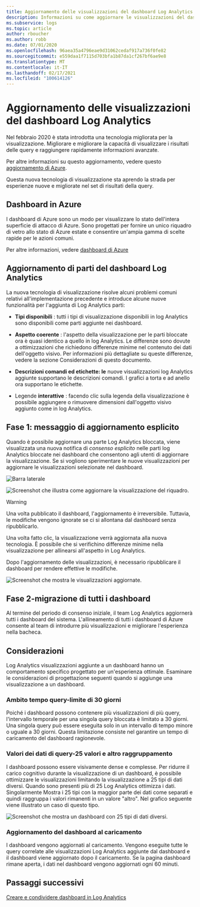 ```yaml
---
title: Aggiornamento delle visualizzazioni del dashboard Log Analytics
description: Informazioni su come aggiornare le visualizzazioni del dashboard Log Analytics con query che possono fornire informazioni avanzate.
ms.subservice: logs
ms.topic: article
author: rboucher
ms.author: robb
ms.date: 07/01/2020
ms.openlocfilehash: 96aea35a4796eae9d31062cedaf917a736f0fe82
ms.sourcegitcommit: e559daa1f7115d703bfa1b87da1cf267bf6ae9e8
ms.translationtype: MT
ms.contentlocale: it-IT
ms.lasthandoff: 02/17/2021
ms.locfileid: "100614126"
---
```

# <a name="upgrading-your-log-analytics-dashboard-visualizations"></a>Aggiornamento delle visualizzazioni del dashboard Log Analytics

Nel febbraio 2020 è stata introdotta una tecnologia migliorata per la visualizzazione. Migliorare e migliorare la capacità di visualizzare i risultati delle query e raggiungere rapidamente informazioni avanzate. 

Per altre informazioni su questo aggiornamento, vedere questo [aggiornamento di Azure](https://azure.microsoft.com/updates/azure-monitor-log-analytics-upgraded-results-visualization/). 

Questa nuova tecnologia di visualizzazione sta aprendo la strada per esperienze nuove e migliorate nel set di risultati della query. 

## <a name="dashboards-in-azure"></a>Dashboard in Azure

I dashboard di Azure sono un modo per visualizzare lo stato dell'intera superficie di attacco di Azure. Sono progettati per fornire un unico riquadro di vetro allo stato di Azure estate e consentire un'ampia gamma di scelte rapide per le azioni comuni. 

Per altre informazioni, vedere [dashboard di Azure](../../azure-portal/azure-portal-dashboards.md)


## <a name="upgrading-log-analytics-dashboard-parts"></a>Aggiornamento di parti del dashboard Log Analytics

La nuova tecnologia di visualizzazione risolve alcuni problemi comuni relativi all'implementazione precedente e introduce alcune nuove funzionalità per l'aggiunta di Log Analytics parti: 

- **Tipi disponibili** : tutti i tipi di visualizzazione disponibili in log Analytics sono disponibili come parti aggiunte nei dashboard.

- **Aspetto coerente** : l'aspetto della visualizzazione per le parti bloccate ora è quasi identico a quello in log Analytics. Le differenze sono dovute a ottimizzazioni che richiedono differenze minime nel contenuto dei dati dell'oggetto visivo. Per informazioni più dettagliate su queste differenze, vedere la sezione Considerazioni di questo documento.

- **Descrizioni comandi ed etichette: le** nuove visualizzazioni log Analytics aggiunte supportano le descrizioni comandi. I grafici a torta e ad anello ora supportano le etichette.

- Legende **interattive** : facendo clic sulla legenda della visualizzazione è possibile aggiungere o rimuovere dimensioni dall'oggetto visivo aggiunto come in log Analytics.

## <a name="stage-1---opt-in-upgrade-message"></a>Fase 1: messaggio di aggiornamento esplicito

Quando è possibile aggiornare una parte Log Analytics bloccata, viene visualizzata una nuova notifica di *consenso esplicito* nelle parti log Analytics bloccate nei dashboard che consentono agli utenti di aggiornare la visualizzazione. Se si vogliono sperimentare le nuove visualizzazioni per aggiornare le visualizzazioni selezionate nel dashboard.

 
![Barra laterale](media/dashboard-upgrade/update-message-1.png)
 
![Screenshot che illustra come aggiornare la visualizzazione del riquadro.](media/dashboard-upgrade/update-message-2.png)

> [!WARNING]
> Una volta pubblicato il dashboard, l'aggiornamento è irreversibile. Tuttavia, le modifiche vengono ignorate se ci si allontana dal dashboard senza ripubblicarlo.  

Una volta fatto clic, la visualizzazione verrà aggiornata alla nuova tecnologia. È possibile che si verifichino differenze minime nella visualizzazione per allinearsi all'aspetto in Log Analytics.

Dopo l'aggiornamento delle visualizzazioni, è necessario ripubblicare il dashboard per rendere effettive le modifiche.

![Screenshot che mostra le visualizzazioni aggiornate.](media/dashboard-upgrade/update-message-3.png)

## <a name="stage-2---migration-of-all-dashboards"></a>Fase 2-migrazione di tutti i dashboard

Al termine del periodo di consenso iniziale, il team Log Analytics aggiornerà tutti i dashboard del sistema. L'allineamento di tutti i dashboard di Azure consente al team di introdurre più visualizzazioni e migliorare l'esperienza nella bacheca.

## <a name="considerations"></a>Considerazioni

Log Analytics visualizzazioni aggiunte a un dashboard hanno un comportamento specifico progettato per un'esperienza ottimale. Esaminare le considerazioni di progettazione seguenti quando si aggiunge una visualizzazione a un dashboard.

### <a name="query-time-scope---30-day-limit"></a>Ambito tempo query-limite di 30 giorni

Poiché i dashboard possono contenere più visualizzazioni di più query, l'intervallo temporale per una singola query bloccata è limitato a 30 giorni. Una singola query può essere eseguita solo in un intervallo di tempo minore o uguale a 30 giorni. Questa limitazione consiste nel garantire un tempo di caricamento del dashboard ragionevole.

### <a name="query-data-values---25-values-and-other-grouping"></a>Valori dei dati di query-25 valori e altro raggruppamento

I dashboard possono essere visivamente dense e complesse. Per ridurre il carico cognitivo durante la visualizzazione di un dashboard, è possibile ottimizzare le visualizzazioni limitando la visualizzazione a 25 tipi di dati diversi. Quando sono presenti più di 25 Log Analytics ottimizza i dati. Singolarmente Mostra i 25 tipi con la maggior parte dei dati come separati e quindi raggruppa i valori rimanenti in un valore "altro". Nel grafico seguente viene illustrato un caso di questo tipo.  

![Screenshot che mostra un dashboard con 25 tipi di dati diversi.](media/dashboard-upgrade/values-25-limit.png)

### <a name="dashboard-refresh-on-load"></a>Aggiornamento del dashboard al caricamento

I dashboard vengono aggiornati al caricamento. Vengono eseguite tutte le query correlate alle visualizzazioni Log Analytics aggiunte dal dashboard e il dashboard viene aggiornato dopo il caricamento. Se la pagina dashboard rimane aperta, i dati nel dashboard vengono aggiornati ogni 60 minuti.

## <a name="next-steps"></a>Passaggi successivi

[Creare e condividere dashboard in Log Analytics](../learn/tutorial-logs-dashboards.md)
